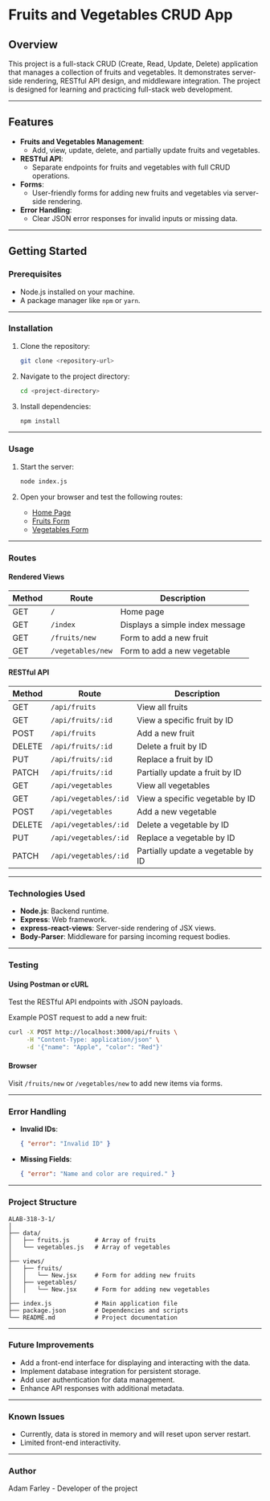 # **Fruits and Vegetables CRUD App**

## **Overview**

This project is a full-stack CRUD (Create, Read, Update, Delete) application that manages a collection of fruits and vegetables. It demonstrates server-side rendering, RESTful API design, and middleware integration. The project is designed for learning and practicing full-stack web development.

---

## **Features**

- **Fruits and Vegetables Management**:
  - Add, view, update, delete, and partially update fruits and vegetables.
- **RESTful API**:
  - Separate endpoints for fruits and vegetables with full CRUD operations.
- **Forms**:
  - User-friendly forms for adding new fruits and vegetables via server-side rendering.
- **Error Handling**:
  - Clear JSON error responses for invalid inputs or missing data.

---

## **Getting Started**

### **Prerequisites**

- Node.js installed on your machine.
- A package manager like `npm` or `yarn`.

---

### **Installation**

1. Clone the repository:

   ```bash
   git clone <repository-url>
   ```

2. Navigate to the project directory:

   ```bash
   cd <project-directory>
   ```

3. Install dependencies:
   ```bash
   npm install
   ```

---

### **Usage**

1. Start the server:

   ```bash
   node index.js
   ```

2. Open your browser and test the following routes:

   - [Home Page](http://localhost:3000/)
   - [Fruits Form](http://localhost:3000/fruits/new)
   - [Vegetables Form](http://localhost:3000/vegetables/new)

---

### **Routes**

#### **Rendered Views**

| Method | Route             | Description                     |
| ------ | ----------------- | ------------------------------- |
| GET    | `/`               | Home page                       |
| GET    | `/index`          | Displays a simple index message |
| GET    | `/fruits/new`     | Form to add a new fruit         |
| GET    | `/vegetables/new` | Form to add a new vegetable     |

#### **RESTful API**

| Method | Route                 | Description                        |
| ------ | --------------------- | ---------------------------------- |
| GET    | `/api/fruits`         | View all fruits                    |
| GET    | `/api/fruits/:id`     | View a specific fruit by ID        |
| POST   | `/api/fruits`         | Add a new fruit                    |
| DELETE | `/api/fruits/:id`     | Delete a fruit by ID               |
| PUT    | `/api/fruits/:id`     | Replace a fruit by ID              |
| PATCH  | `/api/fruits/:id`     | Partially update a fruit by ID     |
| GET    | `/api/vegetables`     | View all vegetables                |
| GET    | `/api/vegetables/:id` | View a specific vegetable by ID    |
| POST   | `/api/vegetables`     | Add a new vegetable                |
| DELETE | `/api/vegetables/:id` | Delete a vegetable by ID           |
| PUT    | `/api/vegetables/:id` | Replace a vegetable by ID          |
| PATCH  | `/api/vegetables/:id` | Partially update a vegetable by ID |

---

### **Technologies Used**

- **Node.js**: Backend runtime.
- **Express**: Web framework.
- **express-react-views**: Server-side rendering of JSX views.
- **Body-Parser**: Middleware for parsing incoming request bodies.

---

### **Testing**

#### Using Postman or cURL

Test the RESTful API endpoints with JSON payloads.

Example POST request to add a new fruit:

```bash
curl -X POST http://localhost:3000/api/fruits \
     -H "Content-Type: application/json" \
     -d '{"name": "Apple", "color": "Red"}'
```

#### Browser

Visit `/fruits/new` or `/vegetables/new` to add new items via forms.

---

### **Error Handling**

- **Invalid IDs**:
  ```json
  { "error": "Invalid ID" }
  ```
- **Missing Fields**:
  ```json
  { "error": "Name and color are required." }
  ```

---

### **Project Structure**

```
ALAB-318-3-1/
│
├── data/
│   ├── fruits.js       # Array of fruits
│   └── vegetables.js   # Array of vegetables
│
├── views/
│   ├── fruits/
│   │   └── New.jsx     # Form for adding new fruits
│   ├── vegetables/
│   │   └── New.jsx     # Form for adding new vegetables
│
├── index.js            # Main application file
├── package.json        # Dependencies and scripts
└── README.md           # Project documentation
```

---

### **Future Improvements**

- Add a front-end interface for displaying and interacting with the data.
- Implement database integration for persistent storage.
- Add user authentication for data management.
- Enhance API responses with additional metadata.

---

### **Known Issues**

- Currently, data is stored in memory and will reset upon server restart.
- Limited front-end interactivity.

---

### **Author**

Adam Farley - Developer of the project

